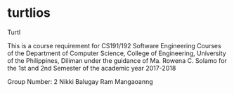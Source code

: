 # turtlios

Turtl

This is a course requirement for CS191/192 Software Engineering Courses of the Department of Computer Science, College of Engineering, University of the Philippines, Diliman under the guidance of Ma. Rowena C. Solamo for the 1st and 2nd Semester of the academic year 2017-2018

Group Number: 2
Nikki Balugay
Ram Mangaoanng
